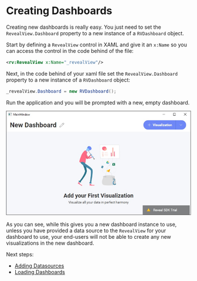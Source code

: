 # Creating Dashboards

Creating new dashboards is really easy. You just need to set the `RevealView.Dashboard` property to a new instance of a `RVDashboard` object.

Start by defining a `RevealView` control in XAML and give it an `x:Name` so you can access the control in the code behind of the file:
```xml
<rv:RevealView x:Name="_revealView"/>
```

Next, in the code behind of your xaml file set the `RevealView.Dashboard` property to a new instance of a `RVDashboard` object:
```cs
_revealView.Dashboard = new RVDashboard();
```

Run the application and you will be prompted with a new, empty dashboard.

![](images/getting-started-running-app.jpg)

As you can see, while this gives you a new dashboard instance to use, unless you have provided a data source to the `RevealView` for your dashboard to use, your end-users will not be able to create any new visualizations in the new dashboard.

Next steps:
- [Adding Datasources](adding-data-sources/in-memory-data.md)
- [Loading Dashboards](loading-dashboards.md)